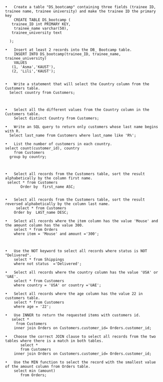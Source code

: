 	•	Create a table "DS_bootcamp" containing three fields (trainee ID, trainee name, trainee university) and make the trainee ID the primary key
        CREATE TABLE DS_bootcamp (
       trainee_ID int PRIMARY KEY,
        trainee_name varchar(50),
       trainee_university text
 
      );

	•	Insert at least 2 records into the DB_ Bootcamp table.
        INSERT INTO DS_bootcamp(trainee_ID, trainee_name, trainee_university)
        VALUES
       (1, 'Asma','KAUST'),
       (2, 'Lili','KAUST');


	•	Write a statement that will select the Country column from the Customers table.
	  Select country from Customers;



	•	Select all the different values from the Country column in the Customers table.
		Select distinct Country from Customers;

	•	Write an SQL query to return only customers whose last name begins with R.
	  Select last_name from Customers where last_name like 'R%';

	•	List the number of customers in each country.
	select count(customer_id), country
		from Customers
	  group by country;



	•	Select all records from the Customers table, sort the result alphabetically by the column first name.
	 select * from Customers
           Order by  first_name ASC;


	•	Select all records from the Customers table, sort the result reversed alphabetically by the column last name.
		 select * from Customers
		Order by  LAST_name DESC;

	•	Select all records where the item column has the value 'Mouse' and the amount column has the value 300.
		select * from Orders
		where item = 'Mouse' and amount ='300';



	•	Use the NOT keyword to select all records where status is NOT "Delivered".
		select * from Shippings
		where not status  ='Delivered';

	•	Select all records where the country column has the value 'USA' or 'UAE'.
		select * from Customers
		where country = 'USA' or country ='UAE';

	•	Select all records where the age column has the value 22 in customers table.
		select * from Customers
		where age = '22';

	•	Use INNER to return the requested items with customers id.
	   select * 
         from Customers
		inner join Orders on Customers.customer_id= Orders.customer_id;

	•	Choose the correct JOIN clause to select all records from the two tables where there is a match in both tables.
           select * 
           from Customers
		inner join Orders on Customers.customer_id= Orders.customer_id;

	•	Use the MIN function to select the record with the smallest value of the amount column from Orders table.
		select min (amount)
           from Orders;
